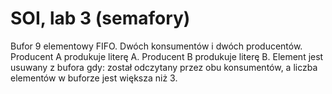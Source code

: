 # SOI, lab 3 (semafory)
Bufor 9 elementowy FIFO. Dwóch konsumentów i dwóch producentów. Producent A produkuje literę A. Producent B produkuje literę B. Element jest usuwany z bufora gdy: został odczytany przez obu konsumentów, a liczba elementów w buforze jest większa niż 3.
